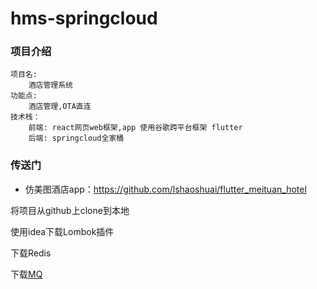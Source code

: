 # hms-springcloud

### 项目介绍

```
项目名:
    酒店管理系统
功能点:
    酒店管理,OTA直连
技术栈：
    前端: react网页web框架,app 使用谷歌跨平台框架 flutter
    后端: springcloud全家桶
```

### 传送门

- 仿美图酒店app：https://github.com/lshaoshuai/flutter_meituan_hotel



将项目从github上clone到本地

使用idea下载Lombok插件

下载Redis

下载[MQ](https://www.rabbitmq.com/)   